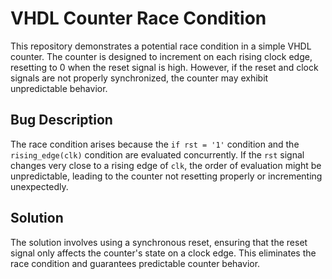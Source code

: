 # VHDL Counter Race Condition

This repository demonstrates a potential race condition in a simple VHDL counter. The counter is designed to increment on each rising clock edge, resetting to 0 when the reset signal is high.  However, if the reset and clock signals are not properly synchronized, the counter may exhibit unpredictable behavior.

## Bug Description
The race condition arises because the `if rst = '1'` condition and the `rising_edge(clk)` condition are evaluated concurrently. If the `rst` signal changes very close to a rising edge of `clk`, the order of evaluation might be unpredictable, leading to the counter not resetting properly or incrementing unexpectedly.

## Solution
The solution involves using a synchronous reset, ensuring that the reset signal only affects the counter's state on a clock edge. This eliminates the race condition and guarantees predictable counter behavior.
